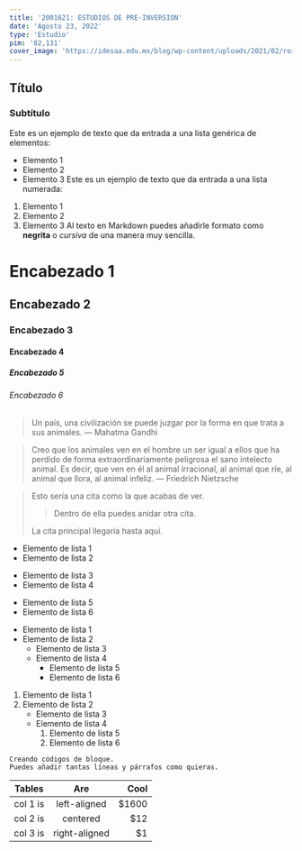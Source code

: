 ```yaml
---
title: '2001621: ESTUDIOS DE PRE-INVERSION'
date: 'Agosto 23, 2022'
type: 'Estudio'
pim: '82,131'
cover_image: 'https://idesaa.edu.mx/blog/wp-content/uploads/2021/02/roi-en-programas-de-soft-skills-780x450.jpg'
---
```


## Título
### Subtítulo
Este es un ejemplo de texto que da entrada a una lista genérica de elementos:
- Elemento 1
- Elemento 2
- Elemento 3
Este es un ejemplo de texto que da entrada a una lista numerada:
1. Elemento 1
2. Elemento 2
3. Elemento 3
Al texto en Markdown puedes añadirle formato como **negrita** o *cursiva* de una manera muy sencilla.

# Encabezado 1
## Encabezado 2
### Encabezado 3
#### Encabezado 4
##### Encabezado 5
###### Encabezado 6

> Un país, una civilización se puede juzgar por la forma en que trata a sus animales.  — Mahatma Gandhi

> Creo que los animales ven en el hombre un ser igual a ellos que ha perdido de forma extraordinariamente peligrosa el sano intelecto animal.
> Es decir, que ven en él al animal irracional, al animal que ríe, al animal que llora, al animal infeliz. — Friedrich Nietzsche

> Esto sería una cita como la que acabas de ver.
> 
> > Dentro de ella puedes anidar otra cita.
> 
> La cita principal llegaría hasta aquí. 


- Elemento de lista 1
- Elemento de lista 2
* Elemento de lista 3
* Elemento de lista 4
+ Elemento de lista 5
+ Elemento de lista 6


- Elemento de lista 1
- Elemento de lista 2
    - Elemento de lista 3
    - Elemento de lista 4
        - Elemento de lista 5
        - Elemento de lista 6


1. Elemento de lista 1
2.  Elemento de lista 2
    - Elemento de lista 3
    - Elemento de lista 4
        1. Elemento de lista 5
        2. Elemento de lista 6


~~~
Creando códigos de bloque.
Puedes añadir tantas líneas y párrafos como quieras.  
~~~

| Tables   |      Are      |  Cool |
|----------|:-------------:|------:|
| col 1 is |  left-aligned | $1600 |
| col 2 is |    centered   |   $12 |
| col 3 is | right-aligned |    $1 |